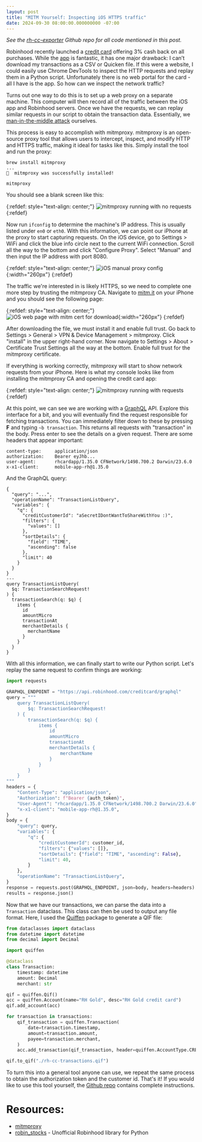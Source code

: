 ```yaml
---
layout: post
title: "MITM Yourself: Inspecting iOS HTTPS traffic"
date: 2024-09-30 08:00:00.000000000 -07:00
---
```


_See the [rh-cc-exporter](https://github.com/markberger/rh-cc-exporter/) Github
repo for all code mentioned in this post._

Robinhood recently launched a [credit card](https://robinhood.com/creditcard/)
offering 3% cash back on all purchases. While the
[app](https://apps.apple.com/us/app/robinhood-credit-card/id6462308655) is
fantastic, it has one major drawback: I can’t download my transactions as a CSV
or Quicken file. If this were a website, I could easily use Chrome DevTools to
inspect the HTTP requests and replay them in a Python script. Unfortunately
there is no web portal for the card - all I have is the app. So how can we
inspect the network traffic?

Turns out one way to do this is to set up a web proxy on a separate machine.
This computer will then record all of the traffic between the iOS app and
Robinhood servers. Once we have the requests, we can replay similar requests in
our script to obtain the transaction data. Essentially, we
[man-in-the-middle attack](https://en.wikipedia.org/wiki/Man-in-the-middle_attack)
ourselves.

This process is easy to accomplish with mitmproxy. mitmproxy is an open-source
proxy tool that allows users to intercept, inspect, and modify HTTP and HTTPS
traffic, making it ideal for tasks like this. Simply install the tool and run
the proxy:

```
brew install mitmproxy
...
🍺  mitmproxy was successfully installed!

mitmproxy
```

You should see a blank screen like this:

{:refdef: style="text-align: center;"}
![mitmproxy running with no requests](/assets/img/2024-09-30/mitmproxy-blank.png)
{:refdef}

Now run `ifconfig` to determine the machine's IP address. This is usually listed
under `en0` or `eth0`. With this information, we can point our iPhone at the
proxy to start capturing requests. On the iOS device, go to Settings > WiFi and
click the blue info circle next to the current WiFi connection. Scroll all the
way to the bottom and click "Configure Proxy". Select "Manual" and then input
the IP address with port 8080.

<!-- prettier-ignore-start -->
{:refdef: style="text-align: center;"}
![iOS manual proxy config](/assets/img/2024-09-30/iOS-proxy-config.png){:width="260px"}
{:refdef}
<!-- prettier-ignore-end -->

The traffic we're interested in is likely HTTPS, so we need to complete one more
step by trusting the mitmproxy CA. Navigate to [mitm.it](http://mitm.it) on your
iPhone and you should see the following page:

<!-- prettier-ignore-start -->
{:refdef: style="text-align: center;"}
![iOS web page with mitm cert for download](/assets/img/2024-09-30/iOS-mitm-cert-page.jpeg){:width="260px"}
{:refdef}
<!-- prettier-ignore-end -->

After downloading the file, we must install it and enable full trust. Go back to
Settings > General > VPN & Device Management > mitmproxy. Click "install" in the
upper right-hand corner. Now navigate to Settings > About > Certificate Trust
Settings all the way at the bottom. Enable full trust for the mitmproxy
certificate.

If everything is working correctly, mitmproxy will start to show network
requests from your iPhone. Here is what my console looks like from installing
the mitmproxy CA and opening the credit card app:

{:refdef: style="text-align: center;"}
![mitmproxy running with requests](/assets/img/2024-09-30/mitmproxy-with-requests.png)
{:refdef}

At this point, we can see we are working with a [GraphQL](https://graphql.org/)
API. Explore this interface for a bit, and you will eventually find the request
responsible for fetching transactions. You can immediately filter down to these
by pressing **F** and typing `~b transaction`. This returns all requests with
"transaction" in the body. Press enter to see the details on a given request.
There are some headers that appear important:

```
content-type:     application/json
authorization:    Bearer eyJhb...
user-agent:       rhcardapp/1.35.0 CFNetwork/1498.700.2 Darwin/23.6.0
x-x1-client:      mobile-app-rh@1.35.0
```

And the GraphQL query:

```
{
  "query": "...",
  "operationName": "TransactionListQuery",
  "variables": {
    "q": {
      "creditCustomerId": "aSecretIDontWantToShareWithYou :)",
      "filters": {
        "values": []
      },
      "sortDetails": {
        "field": "TIME",
        "ascending": false
      },
      "limit": 40
    }
  }
}
---
query TransactionListQuery(
  $q: TransactionSearchRequest!
) {
  transactionSearch(q: $q) {
    items {
      id
      amountMicro
      transactionAt
      merchantDetails {
        merchantName
      }
    }
  }
}
```

With all this information, we can finally start to write our Python script.
Let's replay the same request to confirm things are working:

```py
import requests

GRAPHQL_ENDPOINT = "https://api.robinhood.com/creditcard/graphql"
query = """
    query TransactionListQuery(
        $q: TransactionSearchRequest!
    ) {
        transactionSearch(q: $q) {
            items {
                id
                amountMicro
                transactionAt
                merchantDetails {
                    merchantName
                }
            }
        }
    }
"""
headers = {
    "Content-Type": "application/json",
    "Authorization": f"Bearer {auth_token}",
    "User-Agent": "rhcardapp/1.35.0 CFNetwork/1498.700.2 Darwin/23.6.0",
    "x-x1-client": "mobile-app-rh@1.35.0",
}
body = {
    "query": query,
    "variables": {
        "q": {
            "creditCustomerId": customer_id,
            "filters": {"values": []},
            "sortDetails": {"field": "TIME", "ascending": False},
            "limit": 40,
        }
    },
    "operationName": "TransactionListQuery",
}
response = requests.post(GRAPHQL_ENDPOINT, json=body, headers=headers)
results = response.json()
```

Now that we have our transactions, we can parse the data into a `Transaction`
dataclass. This class can then be used to output any file format. Here, I used
the [Quiffen](https://github.com/isaacharrisholt/quiffen) package to generate a
QIF file:

```python
from dataclasses import dataclass
from datetime import datetime
from decimal import Decimal

import quiffen

@dataclass
class Transaction:
    timestamp: datetime
    amount: Decimal
    merchant: str

qif = quiffen.Qif()
acc = quiffen.Account(name="RH Gold", desc="RH Gold credit card")
qif.add_account(acc)

for transaction in transactions:
    qif_transaction = quiffen.Transaction(
        date=transaction.timestamp,
        amount=transaction.amount,
        payee=transaction.merchant,
    )
    acc.add_transaction(qif_transaction, header=quiffen.AccountType.CREDIT_CARD)

qif.to_qif("./rh-cc-transactions.qif")
```

To turn this into a general tool anyone can use, we repeat the same process to
obtain the authorization token and the customer id. That's it! If you would like
to use this tool yourself, the
[Github repo](https://github.com/markberger/rh-cc-exporter/) contains complete
instructions.

# Resources:

- [mitmproxy](https://mitmproxy.org/)
- [robin_stocks](https://github.com/jmfernandes/robin_stocks) - Unofficial
  Robinhood library for Python

